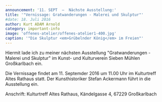 ```yaml
---
announcement: '11. SEPT  –  Nächste Ausstellung:'
title: '"Vernissage: Gratwanderungen - Malerei und Skulptur"'
#date: 18. Juli 2016
author: Kurt ADAM Arnold
category: important-info
image: 'offenes-atelier/offenes-atelier1-400.jpg'
caption: '"Die Skulptur <em>Grübelnder König</em> im Freien"'
---
```


Hiermit lade ich zu meiner nächsten Ausstellung "Gratwanderungen - Malerei und Skulptur" im Kunst- und Kulturverein Sieben Mühlen Großkarlbach ein.

Die Vernissage findet am 11. Septemder 2016 um 11.00 Uhr im Kulturtreff Altes Rathaus statt. Der Kunsthistoriker Stefan Ackermann führt in die Ausstellung ein.


Anschrift: Kulturtreff Altes Rathaus, Kändelgasse 4, 67229 Großkarlbach
